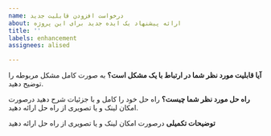 ```yaml
---
name: درخواست افزودن قابلیت جدید
about: ارائه پیشنهاد یک ایده جدید برای این پروژه
title: ''
labels: enhancement
assignees: alised

---
```


**آیا قابلیت مورد نظر شما در ارتباط با یک مشکل است؟**
به صورت کامل مشکل مربوطه را توضیح دهید.

**راه حل مورد نظر شما چیست؟**
راه حل خود را کامل و با جزئیات شرح دهید درصورت امکان لینک و یا تصویری از راه حل ارائه دهید.

**توضیحات تکمیلی**
درصورت امکان لینک و یا تصویری از راه حل ارائه دهید
